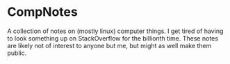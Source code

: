 # CompNotes
A collection of notes on (mostly linux) computer things.  I get tired of having
to look something up on StackOverflow for the billionth time.  These notes are
likely not of interest to anyone but me, but might as well make them public.

